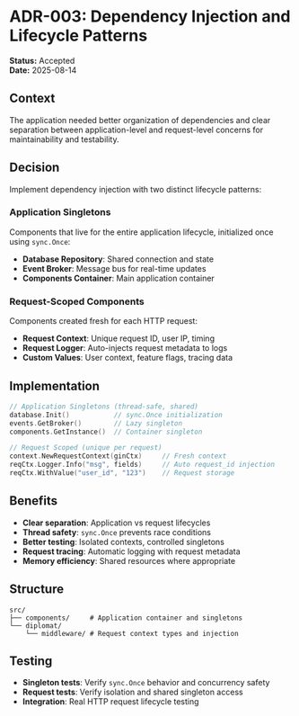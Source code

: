 # ADR-003: Dependency Injection and Lifecycle Patterns

**Status:** Accepted  
**Date:** 2025-08-14  

## Context

The application needed better organization of dependencies and clear separation between application-level and request-level concerns for maintainability and testability.

## Decision

Implement dependency injection with two distinct lifecycle patterns:

### Application Singletons
Components that live for the entire application lifecycle, initialized once using `sync.Once`:
- **Database Repository**: Shared connection and state
- **Event Broker**: Message bus for real-time updates  
- **Components Container**: Main application container

### Request-Scoped Components
Components created fresh for each HTTP request:
- **Request Context**: Unique request ID, user IP, timing
- **Request Logger**: Auto-injects request metadata to logs
- **Custom Values**: User context, feature flags, tracing data

## Implementation

```go
// Application Singletons (thread-safe, shared)
database.Init()           // sync.Once initialization
events.GetBroker()        // Lazy singleton
components.GetInstance()  // Container singleton

// Request Scoped (unique per request)
context.NewRequestContext(ginCtx)     // Fresh context
reqCtx.Logger.Info("msg", fields)     // Auto request_id injection
reqCtx.WithValue("user_id", "123")    // Request storage
```

## Benefits

- **Clear separation**: Application vs request lifecycles
- **Thread safety**: `sync.Once` prevents race conditions
- **Better testing**: Isolated contexts, controlled singletons
- **Request tracing**: Automatic logging with request metadata
- **Memory efficiency**: Shared resources where appropriate

## Structure

```
src/
├── components/     # Application container and singletons
└── diplomat/
    └── middleware/ # Request context types and injection
```

## Testing

- **Singleton tests**: Verify `sync.Once` behavior and concurrency safety
- **Request tests**: Verify isolation and shared singleton access
- **Integration**: Real HTTP request lifecycle testing